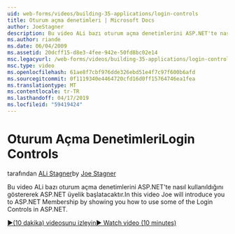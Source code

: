 ```yaml
---
uid: web-forms/videos/building-35-applications/login-controls
title: Oturum açma denetimleri | Microsoft Docs
author: JoeStagner
description: Bu video ALi bazı oturum açma denetimlerini ASP.NET'te nasıl kullanıldığını göstererek ASP.NET üyelik başlatacaktır.
ms.author: riande
ms.date: 06/04/2009
ms.assetid: 20dcff15-d8e3-4fee-942e-50fd8bc02e14
msc.legacyurl: /web-forms/videos/building-35-applications/login-controls
msc.type: video
ms.openlocfilehash: 61ae8f7cbf976dde326ebd51e4f7c97f600b6afd
ms.sourcegitcommit: 0f1119340e4464720cfd16d0ff15764746ea1fea
ms.translationtype: MT
ms.contentlocale: tr-TR
ms.lasthandoff: 04/17/2019
ms.locfileid: "59419424"
---
```

# <a name="login-controls"></a><span data-ttu-id="d5372-103">Oturum Açma Denetimleri</span><span class="sxs-lookup"><span data-stu-id="d5372-103">Login Controls</span></span>

<span data-ttu-id="d5372-104">tarafından [ALi Stagner](https://github.com/JoeStagner)</span><span class="sxs-lookup"><span data-stu-id="d5372-104">by [Joe Stagner](https://github.com/JoeStagner)</span></span>

<span data-ttu-id="d5372-105">Bu video ALi bazı oturum açma denetimlerini ASP.NET'te nasıl kullanıldığını göstererek ASP.NET üyelik başlatacaktır.</span><span class="sxs-lookup"><span data-stu-id="d5372-105">In this video Joe will introduce you to ASP.NET Membership by showing you how to use some of the Login Controls in ASP.NET.</span></span>

[<span data-ttu-id="d5372-106">&#9654;(10 dakika) videosunu izleyin</span><span class="sxs-lookup"><span data-stu-id="d5372-106">&#9654; Watch video (10 minutes)</span></span>](https://channel9.msdn.com/Blogs/ASP-NET-Site-Videos/login-controls)
